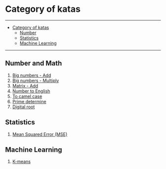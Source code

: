 # Category of katas

---

- [Category of katas](#category-of-katas)
  - [Number](#number)
  - [Statistics](#statistics)
  - [Machine Learning](#machine-learning)

---

## Number and Math

1. [Big numbers - Add](./big_num.c)
2. [Big numbers - Multiply](./big_num.c)
3. [Matrix - Add]()
4. [Number to English](./num_english.c)
5. [To camel case](./to_camel_case.c)
6. [Prime determine](determine_prime.c)
7. [Digital root](./digital_root)

## Statistics

1. [Mean Squared Error (MSE)](./mean_square_error.c)

## Machine Learning
1. [K-means]()
